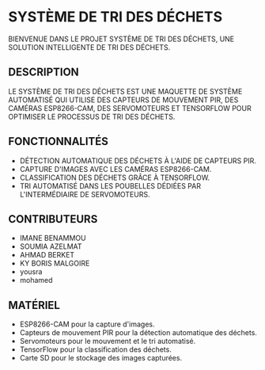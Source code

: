 # SYSTÈME DE TRI DES DÉCHETS

BIENVENUE DANS LE PROJET SYSTÈME DE TRI DES DÉCHETS, UNE SOLUTION INTELLIGENTE DE TRI DES DÉCHETS.

## DESCRIPTION

LE SYSTÈME DE TRI DES DÉCHETS EST UNE MAQUETTE DE SYSTÈME AUTOMATISÉ QUI UTILISE DES CAPTEURS DE MOUVEMENT PIR, DES CAMÉRAS ESP8266-CAM, DES SERVOMOTEURS ET TENSORFLOW POUR OPTIMISER LE PROCESSUS DE TRI DES DÉCHETS.

## FONCTIONNALITÉS

- DÉTECTION AUTOMATIQUE DES DÉCHETS À L'AIDE DE CAPTEURS PIR.
- CAPTURE D'IMAGES AVEC LES CAMÉRAS ESP8266-CAM.
- CLASSIFICATION DES DÉCHETS GRÂCE À TENSORFLOW.
- TRI AUTOMATISÉ DANS LES POUBELLES DÉDIÉES PAR L'INTERMÉDIAIRE DE SERVOMOTEURS.
## CONTRIBUTEURS

- IMANE BENAMMOU
- SOUMIA AZELMAT
- AHMAD BERKET
- KY BORIS MALGOIRE
- yousra
- mohamed
## MATÉRIEL

- ESP8266-CAM pour la capture d'images.
- Capteurs de mouvement PIR pour la détection automatique des déchets.
- Servomoteurs pour le mouvement et le tri automatisé.
- TensorFlow pour la classification des déchets.
- Carte SD pour le stockage des images capturées.
